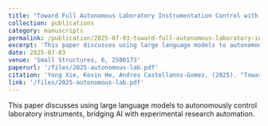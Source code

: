 ```yaml
---
title: "Toward Full Autonomous Laboratory Instrumentation Control with Large Language Models"
collection: publications
category: manuscripts
permalink: /publication/2025-07-03-toward-full-autonomous-laboratory-instrumentation
excerpt: 'This paper discusses using large language models to autonomously control laboratory instruments, bridging AI with experimental research automation.'
date: 2025-07-03
venue: 'Small Structures, 6, 2500173'
paperurl: '/files/2025-autonomous-lab.pdf'
citation: 'Yong Xie, Kexin He, Andres Castellanos-Gomez. (2025). "Toward Full Autonomous Laboratory Instrumentation Control with Large Language Models." <i>Small Structures, 6, 2500173</i>.'
link: '/files/2025-autonomous-lab.pdf'
---
```


This paper discusses using large language models to autonomously control laboratory instruments, bridging AI with experimental research automation.
